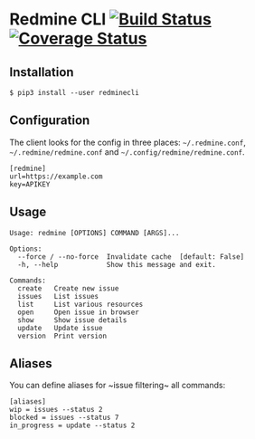 # Redmine CLI [![Build Status](https://travis-ci.com/egegunes/redmine-cli.svg?branch=master)](https://travis-ci.com/egegunes/redmine-cli) [![Coverage Status](https://coveralls.io/repos/github/egegunes/redmine-cli/badge.svg?branch=master)](https://coveralls.io/github/egegunes/redmine-cli?branch=master)

## Installation

```
$ pip3 install --user redminecli
```

## Configuration

The client looks for the config in three places: `~/.redmine.conf`,
`~/.redmine/redmine.conf` and `~/.config/redmine/redmine.conf`.

```
[redmine]
url=https://example.com
key=APIKEY
```

## Usage

```
Usage: redmine [OPTIONS] COMMAND [ARGS]...

Options:
  --force / --no-force  Invalidate cache  [default: False]
  -h, --help            Show this message and exit.

Commands:
  create   Create new issue
  issues   List issues
  list     List various resources
  open     Open issue in browser
  show     Show issue details
  update   Update issue
  version  Print version

```

## Aliases

You can define aliases for ~issue filtering~ all commands:

```
[aliases]
wip = issues --status 2
blocked = issues --status 7
in_progress = update --status 2
```
